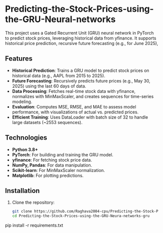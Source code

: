 # Predicting-the-Stock-Prices-using-the-GRU-Neural-networks
This project uses a Gated Recurrent Unit (GRU) neural network in PyTorch to predict stock prices, leveraging historical data from yfinance. It supports historical price prediction, recursive future forecasting (e.g., for June 2025), 



## Features
- **Historical Prediction**: Trains a GRU model to predict stock prices on historical data (e.g., AAPL from 2015 to 2025).
- **Future Forecasting**: Recursively predicts future prices (e.g., May 30, 2025) using the last 60 days of data.
- **Data Processing**: Fetches real-time stock data with yfinance, normalizes with MinMaxScaler, and creates sequences for time-series modeling.
- **Evaluation**: Computes MSE, RMSE, and MAE to assess model performance, with visualizations of actual vs. predicted prices.
- **Efficient Training**: Uses DataLoader with batch size of 32 to handle large datasets (~2553 sequences).

## Technologies
- **Python 3.8+**
- **PyTorch**: For building and training the GRU model.
- **yfinance**: For fetching stock price data.
- **NumPy, Pandas**: For data manipulation.
- **Scikit-learn**: For MinMaxScaler normalization.
- **Matplotlib**: For plotting predictions.

## Installation
1. Clone the repository:
   ```bash
   git clone https://github.com/Raghava2004-cpu/Predicting-the-Stock-Prices-using-the-GRU-Neura-networks.git
   cd Predicting-the-Stock-Prices-using-the-GRU-Neura-networks-gru


pip install -r requirements.txt
